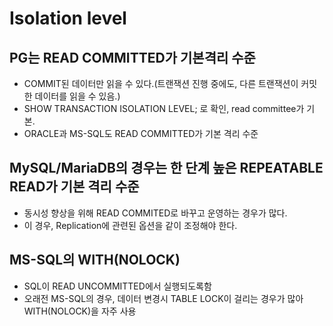 # Isolation level

## PG는 READ COMMITTED가 기본격리 수준
- COMMIT된 데이터만 읽을 수 있다.(트랜잭션 진행 중에도, 다른 트랜잭션이 커밋한 데이터를 읽을 수 있음.)
-  SHOW TRANSACTION ISOLATION LEVEL; 로 확인, read committee가 기본.
- ORACLE과 MS-SQL도 READ COMMITTED가 기본 격리 수준

## MySQL/MariaDB의 경우는 한 단계 높은 REPEATABLE READ가 기본 격리 수준
- 동시성 향상을 위해 READ COMMITED로 바꾸고 운영하는 경우가 많다.
- 이 경우, Replication에 관련된 옵션을 같이 조정해야 한다.

## MS-SQL의 WITH(NOLOCK)
- SQL이 READ UNCOMMITTED에서 실행되도록함
- 오래전 MS-SQL의 경우, 데이터 변경시 TABLE LOCK이 걸리는 경우가 많아 WITH(NOLOCK)을 자주 사용